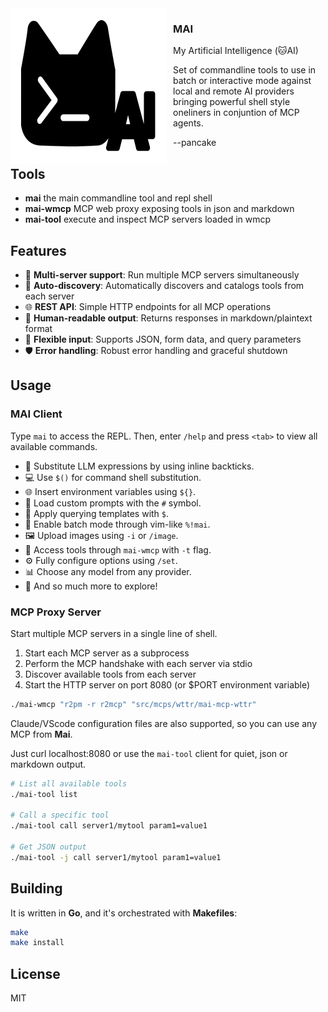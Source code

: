 <img width="250px" height="250px" align="left" style="float: left; margin: 0 10px 0 0;" alt="mailogo" src="https://raw.githubusercontent.com/trufae/mai/master/mai-logo.png?nocache">

### MAI

My Artificial Intelligence (🐱AI)

Set of commandline tools to use in batch or interactive mode against local and remote AI providers bringing powerful shell style oneliners in conjuntion of MCP agents.

--pancake

## Tools

* **mai** the main commandline tool and repl shell
* **mai-wmcp** MCP web proxy exposing tools in json and markdown
* **mai-tool** execute and inspect MCP servers loaded in wmcp

## Features

- 🚀 **Multi-server support**: Run multiple MCP servers simultaneously
- 🔧 **Auto-discovery**: Automatically discovers and catalogs tools from each server
- 🌐 **REST API**: Simple HTTP endpoints for all MCP operations
- 📝 **Human-readable output**: Returns responses in markdown/plaintext format
- 🔄 **Flexible input**: Supports JSON, form data, and query parameters
- 🛡️ **Error handling**: Robust error handling and graceful shutdown

## Usage

### MAI Client

Type `mai` to access the REPL. Then, enter `/help` and press `<tab>` to view all available commands.

* 🔄 Substitute LLM expressions by using inline backticks.
* 💻 Use `$()` for command shell substitution.
* 🌐 Insert environment variables using `${}`.
* 📁 Load custom prompts with the `#` symbol.
* 📝 Apply querying templates with `$`.
* 🚀 Enable batch mode through vim-like `%!mai`.
* 🖼️ Upload images using `-i` or `/image`.
* 🔧 Access tools through `mai-wmcp` with `-t` flag.
* ⚙️ Fully configure options using `/set`.
* 📊 Choose any model from any provider.
* 🎉 And so much more to explore!

### MCP Proxy Server

Start multiple MCP servers in a single line of shell.

1. Start each MCP server as a subprocess
2. Perform the MCP handshake with each server via stdio
3. Discover available tools from each server
4. Start the HTTP server on port 8080 (or $PORT environment variable)

```bash
./mai-wmcp "r2pm -r r2mcp" "src/mcps/wttr/mai-mcp-wttr"
```

Claude/VScode configuration files are also supported, so you can use any MCP from **Mai**.

Just curl localhost:8080 or use the `mai-tool` client for quiet, json or markdown output.

```bash
# List all available tools
./mai-tool list

# Call a specific tool
./mai-tool call server1/mytool param1=value1

# Get JSON output
./mai-tool -j call server1/mytool param1=value1
```

## Building

It is written in **Go**, and it's orchestrated with **Makefiles**:

```bash
make
make install
```

## License

MIT
